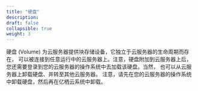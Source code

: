 ```yaml
---
title: "硬盘"
description: 
draft: false
collapsible: true
weight: 3
---
```


硬盘 (Volume) 为云服务器提供块存储设备，它独立于云服务器的生命周期而存在， 可以被连接到任意运行中的云服务器上。注意，硬盘附加到云服务器上后， 您还需要登录到您的云服务器的操作系统中去加载该硬盘。当然， 也可以从云服务器上卸载硬盘、并转至其他云服务器。 注意，请先在您的云服务器的操作系统中卸载硬盘，然后再在亿栖云系统中卸载。
